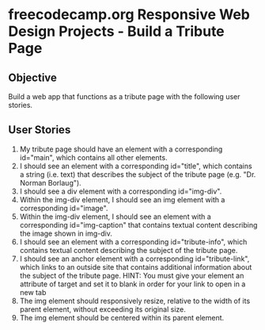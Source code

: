 # freecodecamp.org Responsive Web Design Projects - Build a Tribute Page
## Objective
Build a web app that functions as a tribute page with the following user stories.
## User Stories
1. My tribute page should have an element with a corresponding id="main", which contains all other elements.
2. I should see an element with a corresponding id="title", which contains a string (i.e. text) that describes the subject of the tribute page (e.g. "Dr. Norman Borlaug").
3. I should see a div element with a corresponding id="img-div".
4. Within the img-div element, I should see an img element with a corresponding id="image".
5. Within the img-div element, I should see an element with a corresponding id="img-caption" that contains textual content describing the image shown in img-div.
6. I should see an element with a corresponding id="tribute-info", which contains textual content describing the subject of the tribute page.
7. I should see an anchor element with a corresponding id="tribute-link", which links to an outside site that contains additional information about the subject of the tribute page. HINT: You must give your element an attribute of target and set it to blank in order for your link to open in a new tab
8. The img element should responsively resize, relative to the width of its parent element, without exceeding its original size.
9. The img element should be centered within its parent element.






















